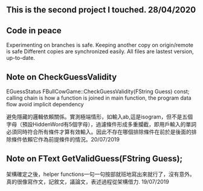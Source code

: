 ## This is the second project I touched. 28/04/2020
## Code in peace
Experimenting on branches is safe.
Keeping another copy on origin/remote is safe
Different copies are synchronized easily.
All files are lastest version, up-to-date.

## Note on CheckGuessValidity

EGuessStatus FBullCowGame::CheckGuessValidity(FString Guess) const;
calling chain is how a function is joined in main function, the program data flow avoid implicit dependency

避免隱藏的邏輯依賴關係。實測極端情形，如輸入ab,這是isogram，但不是五個字母（預設HiddenWord有5個字母），過濾條件形成多重攔截，即用戶輸入的單詞必須同時符合所有條件才算有效輸入。因此不存在哪個排除條件在前於是後面的排除條件依賴它作為前提條件的情況。20/07/2019

## Note on FText GetValidGuess(FString Guess);
架構確定之後，helper functions一句一句按部就班地寫出來就行了，沒有意外。
真的很像寫作文，記敘文，議論文，表述過程從架構借力.
19/07/2019	
	